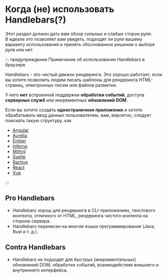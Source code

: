 # Когда (не) использовать Handlebars(?)

Этот раздел должен дать вам обзор сильных и слабых сторон руля.  
В идеале это позволяет вам увидеть, подходят ли рули вашему варианту использования
и принять обоснованное решение о выборе руля или нет.

::: предупреждение Примечание об использовании Handlebars в браузере

Handlebars - это чистый движок рендеринга. Это хорошо работает, если вы хотите позволить людям писать шаблоны для рендеринга HTML-страниц, электронных писем или файлов разметки.

У него **нет** встроенной поддержки **обработки событий**, доступа **серверных служб** или инкрементных **обновлений DOM**.

Если вы хотите создать **одностраничное приложение** и хотите обрабатывать ввод данных пользователем, вам, вероятно, следует поискать такую ​​структуру, как

- [Angular](https://angular.io/)
- [Aurelia](https://aurelia.io/)
- [Ember](https://emberjs.com/)
- [Inferno](https://infernojs.org/)
- [Mithril](https://mithril.js.org/)
- [Svelte](https://svelte.dev/)
- [Ractive](https://ractive.js.org/)
- [React](https://reactjs.org/)
- [Vue](https://vuejs.org/)

:::

## Pro Handlebars

- Handlebars хорош для рендеринга в CLI-приложениях, текстового контента, отличного от HTML, рендеринга чистого контента на стороне сервера.
- Handlebars перенесен на многие языки программирования (Java, Rust и т. д.).

## Contra Handlebars

- Handlebars не подходят для быстрых (инкрементальных) обновлений DOM, обработки событий, взаимодействия внешнего и внутреннего интерфейса.
